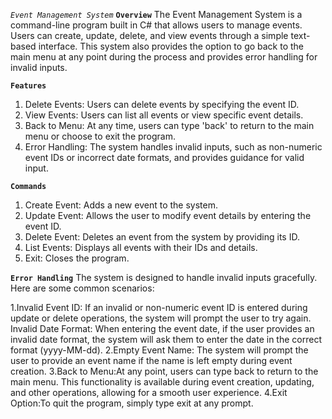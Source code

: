 *`Event Management System`*
**`Overview`**
The Event Management System is a command-line program built in C# that allows users to manage events. Users can create, update, delete, and view events through a simple text-based interface. This system also provides the option to go back to the main menu at any point during the process and provides error handling for invalid inputs.

**`Features`**
1.	Delete Events: Users can delete events by specifying the event ID.
2.	View Events: Users can list all events or view specific event details.
3.	Back to Menu: At any time, users can type 'back' to return to the main menu or choose to exit the program.
4.	Error Handling: The system handles invalid inputs, such as non-numeric event IDs or incorrect date formats, and provides guidance for valid input.

**`Commands`**
1.	Create Event: Adds a new event to the system.
2.	Update Event: Allows the user to modify event details by entering the event ID.
3.	Delete Event: Deletes an event from the system by providing its ID.
4.	List Events: Displays all events with their IDs and details.
5.	Exit: Closes the program.


**`Error Handling`**
The system is designed to handle invalid inputs gracefully. Here are some common scenarios:

1.Invalid Event ID: If an invalid or non-numeric event ID is entered during update or delete operations, the system will prompt the user to try again.
Invalid Date Format: When entering the event date, if the user provides an invalid date format, the system will ask them to enter the date in the correct format (yyyy-MM-dd).
2.Empty Event Name: The system will prompt the user to provide an event name if the name is left empty during event creation.
3.Back to Menu:At any point, users can type back to return to the main menu. This functionality is available during event creation, updating, and other operations, allowing for a smooth user experience.
4.Exit Option:To quit the program, simply type exit at any prompt.
